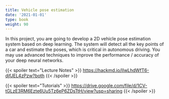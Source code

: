 ```yaml
---
title: Vehicle pose estimation
date: '2021-01-01'
type: book
weight: 90
---
```


In this project, you are going to develop a 2D vehicle pose estimation system based on deep learning. The system will 
detect all the key points of a car and estimate the poses, which is critical in autonomous driving. You may use advanced 
techniques to improve the performance / accuracy of your deep neural networks.

{{< spoiler text="Lecture Notes" >}}
    https://hackmd.io/IIwLhdWfT6-djfJEL4zPzw?both
{{< /spoiler >}}

{{< spoiler text="Tutorials" >}}
    https://drive.google.com/file/d/1CV-tGLzE3RM6Ezte6Uu5Tz6eP6ZDsTtH/view?usp=sharing
{{< /spoiler >}}
